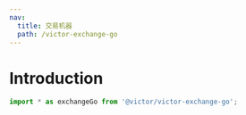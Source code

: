 ```yaml
---
nav:
  title: 交易机器
  path: /victor-exchange-go
---
```

# Introduction

```jsx
import * as exchangeGo from '@victor/victor-exchange-go';
```
